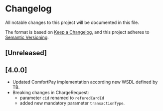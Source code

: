 # Changelog

All notable changes to this project will be documented in this file.

The format is based on [Keep a Changelog](https://keepachangelog.com/en/1.0.0/),
and this project adheres to [Semantic Versioning](https://semver.org/spec/v2.0.0.html).

## [Unreleased]

## [4.0.0]

 - Updated ComfortPay implementation according new WSDL defined by TB. 
 - Breaking changes in ChargeRequest: 
    - parameter `cid` renamed to `referedCardId` 
    - added new mandatory parameter `transactionType`.
